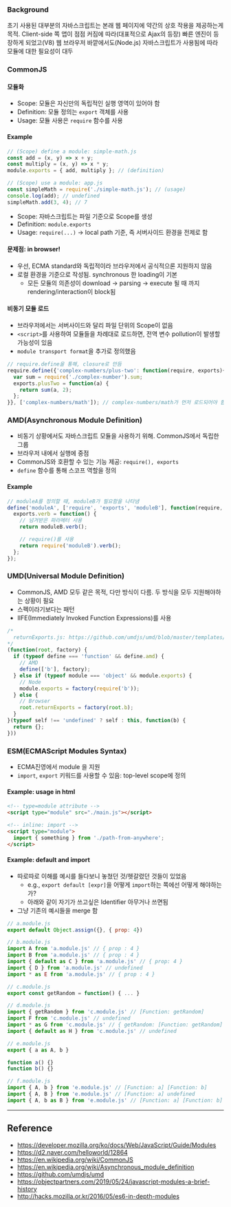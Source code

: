 ### Background
초기 사용된 대부분의 자바스크립트는 본래 웹 페이지에 약간의 상호 작용을 제공하는게 목적.
Client-side 쪽 앱이 점점 커짐에 따라(대표적으로 Ajax의 등장) 빠른 엔진이 등장하게 되었고(V8)
웹 브라우저 바깥에서도(Node.js) 자바스크립트가 사용됨에 따라 모듈에 대한 필요성이 대두

### CommonJS

#### 모듈화
- Scope: 모듈은 자신만의 독립적인 실행 영역이 있어야 함
- Definition: 모듈 정의는 `export` 객체를 사용
- Usage: 모듈 사용은 `require` 함수를 사용

#### Example

```javascript
// (Scope) define a module: simple-math.js
const add = (x, y) => x + y;
const multiply = (x, y) => x * y;
module.exports = { add, multiply }; // (definition)

// (Scope) use a module: app.js
const simpleMath = require('./simple-math.js'); // (usage)
console.log(add); // undefined
simpleMath.add(3, 4); // 7
```

- Scope: 자바스크립트는 파일 기준으로 Scope를 생성
- Definition: `module.exports`
- Usage: `require(...)` → local path 기준, 즉 서버사이드 환경을 전제로 함

#### 문제점: in browser!
- 우선, ECMA standard와 독립적이라 브라우저에서 공식적으론 지원하지 않음
- 로컬 환경을 기준으로 작성됨. synchronous 한 loading이 기본
  - 모든 모듈의 의존성이 download -> parsing -> execute 될 때 까지 rendering/interaction이 block됨

#### 비동기 모듈 로드
- 브라우저에서는 서버사이드와 달리 파일 단위의 Scope이 없음
- `<script>`를 사용하여 모듈들을 차례대로 로드하면, 전역 변수 pollution이 발생할 가능성이 있음
- `module transport format`을 추가로 정의했음

``` javascript
// require.define을 통해, closure로 만듬
require.define({'complex-numbers/plus-two': function(require, exports){
  var sum = require('./complex-number').sum;
  exports.plusTwo = function(a) {
    return sum(a, 2);
  };
}}, ['complex-numbers/math']); // complex-numbers/math가 먼저 로드되어야 함
```

### AMD(Asynchronous Module Definition)
- 비동기 상황에서도 자바스크립트 모듈을 사용하기 위해. CommonJS에서 독립한 그룹
- 브라우저 내에서 실행에 중점
- CommonJS와 호환할 수 있는 기능 제공: `require(), exports`
- `define` 함수를 통해 스코프 역할을 정의

#### Example

``` javascript
// moduleA를 정의할 때, moduleB가 필요함을 나타냄
define('moduleA', ['require', 'exports', 'moduleB'], function(require, exports, moduleB) {
  exports.verb = function() {
    // 넘겨받은 파라메터 사용
    return moduleB.verb();

    // require()를 사용
    return require('moduleB').verb();
  };
});
```

### UMD(Universal Module Definition)
- CommonJS, AMD 모두 같은 목적, 다만 방식이 다름. 두 방식을 모두 지원해야하는 상황이 필요
- 스펙이라기보다는 패턴
- IIFE(Immediately Invoked Function Expressions)를 사용

``` javascript
/* 
  returnExports.js: https://github.com/umdjs/umd/blob/master/templates/returnExports.js
*/
(function(root, factory) {
  if (typeof define === 'function' && define.amd) {
    // AMD
    define(['b'], factory);
  } else if (typeof module === 'object' && module.exports) {
    // Node
    module.exports = factory(require('b'));
  } else {
    // Browser
    root.returnExports = factory(root.b);
  }
}(typeof self !== 'undefined' ? self : this, function(b) {
  return {};
}))
```

### ESM(ECMAScript Modules Syntax)
- ECMA진영에서 module 을 지원
- `import`, `export` 키워드를 사용할 수 있음: top-level scope에 정의

#### Example: usage in html

``` html
<!-- type=module attribute -->
<script type="module" src="./main.js"></script>

<!-- inline: import -->
<script type="module">
  import { something } from './path-from-anywhere';
</script>
```

#### Example: default and import
- 따로따로 이해를 예시를 들다보니 놓쳤던 것/헷갈렸던 것들이 있었음
  - e.g., `export default [expr]`을 어떻게 `import`하는 쪽에선 어떻게 해야하는가?
  - 아래와 같이 자기가 쓰고싶은 Identifier 아무거나 쓰면됨
- 그냥 기존의 예시들을 merge 함

``` javascript
// a.module.js
export default Object.assign({}, { prop: 4})

// b.module.js
import A from 'a.module.js' // { prop : 4 }
import B from 'a.module.js' // { prop : 4 }
import { default as C } from 'a.module.js' // { prop: 4 }
import { D } from 'a.module.js' // undefined
import * as E from 'a.module.js' // { prop : 4 }

// c.module.js
export const getRandom = function() { ... }

// d.module.js
import { getRandom } from 'c.module.js' // [Function: getRandom]
import F from 'c.module.js' // undefined
import * as G from 'c.module.js' // { getRandom: [Function: getRandom] }
import { default as H } from 'c.module.js' // undefined

// e.module.js
export { a as A, b }

function a() {}
function b() {}

// f.module.js
import { A, b } from 'e.module.js' // [Function: a] [Function: b]
import { A, B } from 'e.module.js' // [Function: a] undefined
import { A, b as B } from 'e.module.js' // [Function: a] [Function: b]
```

---
## Reference
- https://developer.mozilla.org/ko/docs/Web/JavaScript/Guide/Modules
- https://d2.naver.com/helloworld/12864
- https://en.wikipedia.org/wiki/CommonJS
- https://en.wikipedia.org/wiki/Asynchronous_module_definition
- https://github.com/umdjs/umd
- https://objectpartners.com/2019/05/24/javascript-modules-a-brief-history
- http://hacks.mozilla.or.kr/2016/05/es6-in-depth-modules